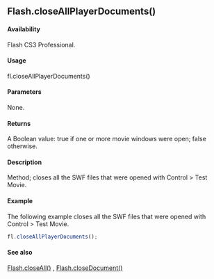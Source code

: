 ## Flash.closeAllPlayerDocuments()

#### Availability

Flash CS3 Professional.

#### Usage

fl.closeAllPlayerDocuments()

#### Parameters

None.

#### Returns

A Boolean value: true if one or more movie windows were open; false otherwise.

#### Description

Method; closes all the SWF files that were opened with Control > Test Movie.

#### Example

The following example closes all the SWF files that were opened with Control > Test Movie.

```javascript
fl.closeAllPlayerDocuments();
```

#### See also

[Flash.closeAll()](../Flash_object_/Flash7.md) , [Flash.closeDocument()](../Flash_object_/Flash9.md)
